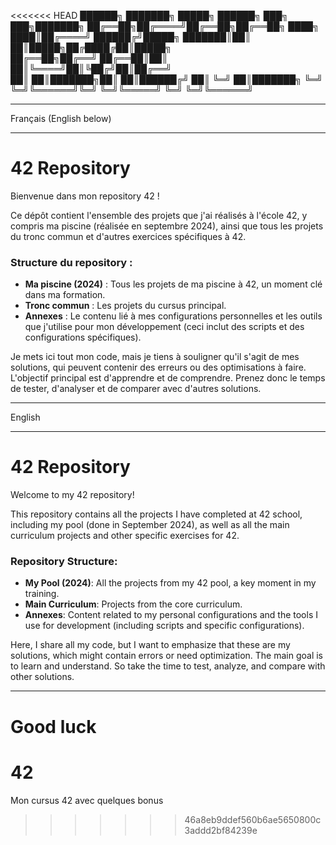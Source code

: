 <<<<<<< HEAD
██████╗ ███████╗ █████╗ ██████╗       ███╗   ███╗███████╗
██╔══██╗██╔════╝██╔══██╗██╔══██╗      ████╗ ████║██╔════╝
██████╔╝█████╗  ███████║██║  ██║█████╗██╔████╔██║█████╗  
██╔══██╗██╔══╝  ██╔══██║██║  ██║╚════╝██║╚██╔╝██║██╔══╝  
██║  ██║███████╗██║  ██║██████╔╝      ██║ ╚═╝ ██║███████╗
╚═╝  ╚═╝╚══════╝╚═╝  ╚═╝╚═════╝       ╚═╝     ╚═╝╚══════╝

---

Français (English below)

---

# 42 Repository

Bienvenue dans mon repository 42 !

Ce dépôt contient l'ensemble des projets que j'ai réalisés à l'école 42, y compris ma piscine (réalisée en septembre 2024), ainsi que tous les projets du tronc commun et d'autres exercices spécifiques à 42.

### Structure du repository :

- **Ma piscine (2024)** : Tous les projets de ma piscine à 42, un moment clé dans ma formation.
- **Tronc commun** : Les projets du cursus principal.
- **Annexes** : Le contenu lié à mes configurations personnelles et les outils que j'utilise pour mon développement (ceci inclut des scripts et des configurations spécifiques).

Je mets ici tout mon code, mais je tiens à souligner qu'il s'agit de mes solutions, qui peuvent contenir des erreurs ou des optimisations à faire. L'objectif principal est d'apprendre et de comprendre. Prenez donc le temps de tester, d'analyser et de comparer avec d'autres solutions.

---

English

---

# 42 Repository

Welcome to my 42 repository!

This repository contains all the projects I have completed at 42 school, including my pool (done in September 2024), as well as all the main curriculum projects and other specific exercises for 42.

### Repository Structure:

- **My Pool (2024)**: All the projects from my 42 pool, a key moment in my training.
- **Main Curriculum**: Projects from the core curriculum.
- **Annexes**: Content related to my personal configurations and the tools I use for development (including scripts and specific configurations).

Here, I share all my code, but I want to emphasize that these are my solutions, which might contain errors or need optimization. The main goal is to learn and understand. So take the time to test, analyze, and compare with other solutions.

---

Good luck
=======
# 42
Mon cursus 42 avec quelques bonus
>>>>>>> 46a8eb9ddef560b6ae5650800c3addd2bf84239e
